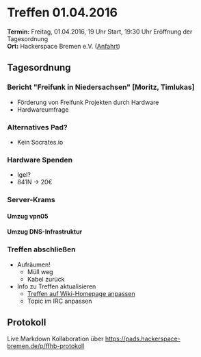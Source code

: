 # Treffen 01.04.2016
**Termin:** Freitag, 01.04.2016, 19 Uhr Start, 19:30 Uhr Eröffnung der Tagesordnung  
**Ort:** Hackerspace Bremen e.V. ([Anfahrt](https://www.hackerspace-bremen.de/anfahrt/))

## Tagesordnung

### Bericht "Freifunk in Niedersachsen" [Moritz, Timlukas]

 * Förderung von Freifunk Projekten durch Hardware
 * Hardwareumfrage

### Alternatives Pad?

 * Kein Socrates.io

### Hardware Spenden
 * Igel? 
 * 841N → 20€

### Server-Krams

#### Umzug vpn05

#### Umzug DNS-Infrastruktur

### Treffen abschließen
* Aufräumen!
  * Müll weg
  * Kabel zurück
* Info zu Treffen aktualisieren
  * [Treffen auf Wiki-Homepage anpassen](Home)
  * Topic im IRC anpassen

## Protokoll
Live Markdown Kollaboration über https://pads.hackerspace-bremen.de/p/ffhb-protokoll

